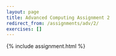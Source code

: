 ```yaml
---
layout: page
title: Advanced Computing Assignment 2
redirect_from: /assignments/adv/2/
exercises: []
---
```


{% include assignment.html %}
